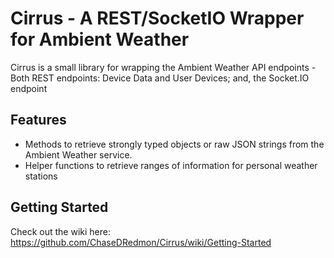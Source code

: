 # Cirrus - A REST/SocketIO Wrapper for Ambient Weather

Cirrus is a small library for wrapping the Ambient Weather API endpoints - Both REST endpoints: Device Data and User Devices; and, the Socket.IO endpoint

## Features
* Methods to retrieve strongly typed objects or raw JSON strings from the Ambient Weather service.
* Helper functions to retrieve ranges of information for personal weather stations

## Getting Started
Check out the wiki here: https://github.com/ChaseDRedmon/Cirrus/wiki/Getting-Started
